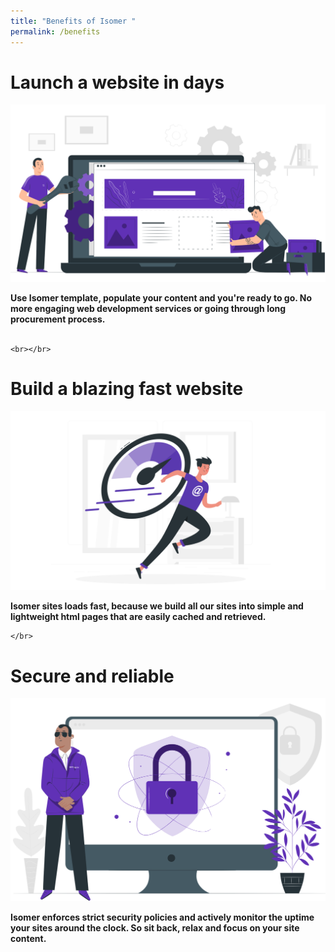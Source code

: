 ```yaml
---
title: "Benefits of Isomer "
permalink: /benefits
---
```

# Launch a website in days
![Alt text for image on Isomer site](/images/benefits/launch%20image.png)

**Use Isomer template, populate your content and you're ready to go. No more engaging web development services or going through long procurement process.**<br></br>
```
<br></br>
```
# 	Build a blazing fast website
![Alt text for image on Isomer site](/images/benefits/build%20fast%20image.png)

**Isomer sites loads fast, because we build all our sites into simple and lightweight html pages that are easily cached and retrieved.**
```
</br>
```

# Secure and reliable
![Alt text for image on Isomer site](/images/benefits/secure%20image.png)

**Isomer enforces strict security policies and actively monitor the uptime your sites around the clock. So sit back, relax and focus on your site content.**